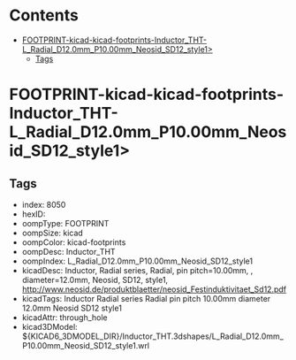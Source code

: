 



Contents
========

* [FOOTPRINT-kicad-kicad-footprints-Inductor_THT-L_Radial_D12.0mm_P10.00mm_Neosid_SD12_style1>](#footprint-kicad-kicad-footprints-inductor_tht-l_radial_d120mm_p1000mm_neosid_sd12_style1)
	* [Tags](#tags)

# FOOTPRINT-kicad-kicad-footprints-Inductor_THT-L_Radial_D12.0mm_P10.00mm_Neosid_SD12_style1>

## Tags

- index: 8050
- hexID: 
- oompType: FOOTPRINT
- oompSize: kicad
- oompColor: kicad-footprints
- oompDesc: Inductor_THT
- oompIndex: L_Radial_D12.0mm_P10.00mm_Neosid_SD12_style1
- kicadDesc: Inductor, Radial series, Radial, pin pitch=10.00mm, , diameter=12.0mm, Neosid, SD12, style1, http://www.neosid.de/produktblaetter/neosid_Festinduktivitaet_Sd12.pdf
- kicadTags: Inductor Radial series Radial pin pitch 10.00mm  diameter 12.0mm Neosid SD12 style1
- kicadAttr: through_hole
- kicad3DModel: ${KICAD6_3DMODEL_DIR}/Inductor_THT.3dshapes/L_Radial_D12.0mm_P10.00mm_Neosid_SD12_style1.wrl
